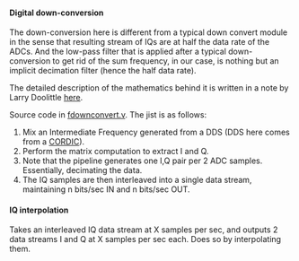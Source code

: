#### Digital down-conversion

The down-conversion here is different from a typical down convert module in the sense that resulting
stream of IQs are at half the data rate of the ADCs. And the low-pass filter that is applied after a typical
down-conversion to get rid of the sum frequency, in our case, is nothing but an implicit decimation filter
(hence the half data rate).

The detailed description of the mathematics behind it is written in a note by Larry Doolittle [here](http://recycle.lbl.gov/~ldoolitt/llrf/down/reconstruct.pdf).

Source code in [fdownconvert.v](https://gitlab.lbl.gov/hdl-libraries/bedrock/blob/master/dsp/fdownconvert.v). The jist is as follows:

1. Mix an Intermediate Frequency generated from a DDS (DDS here comes from a [CORDIC](https://gitlab.lbl.gov/hdl-libraries/bedrock/blob/master/cordic)).
2. Perform the matrix computation to extract I and Q.
3. Note that the pipeline generates one I,Q pair per 2 ADC samples. Essentially, decimating the data.
4. The IQ samples are then interleaved into a single data stream, maintaining n bits/sec IN and n bits/sec OUT.

#### IQ interpolation

Takes an interleaved IQ data stream at X samples per sec, and outputs 2 data streams I and Q at X samples per sec each. Does so by interpolating them.
